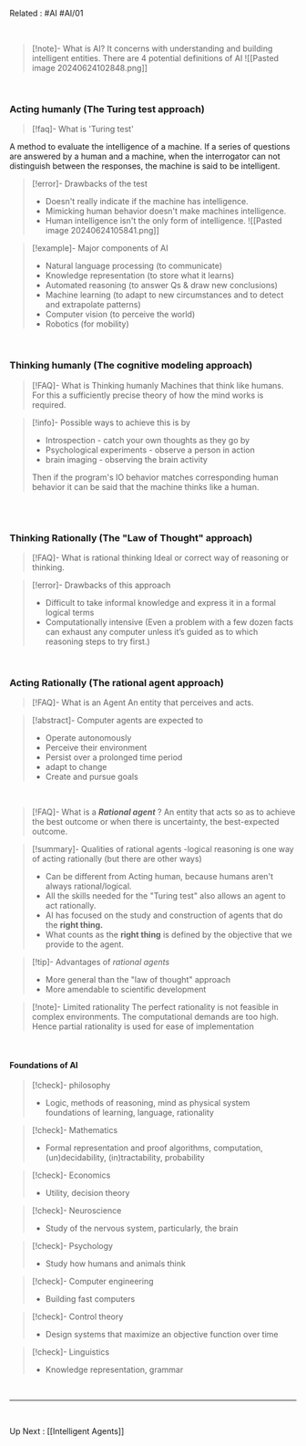 
Related : #AI #AI/01

<br>

>[!note]-  What is AI?
>It concerns with understanding and building intelligent entities.
>There are 4 potential definitions of AI
>![[Pasted image 20240624102848.png]]

<br>

### Acting humanly (The Turing test approach)

>[!faq]-  What is 'Turing test' 
>
A method to evaluate the intelligence of a machine.
If a series of questions are answered by a human and a machine, when the interrogator can not distinguish between the responses, the machine is said to be intelligent. 

>[!error]- Drawbacks of the test
>- Doesn't really indicate if the machine has intelligence.
>- Mimicking human behavior doesn't make machines intelligence.
>- Human intelligence isn't the only form of intelligence.
>![[Pasted image 20240624105841.png]]

<div class="page-break" style="page-break-before: always;"></div>

>[!example]- Major components of AI
>- Natural language processing (to communicate)
>- Knowledge representation (to store what it learns)
>- Automated reasoning (to answer Qs & draw new conclusions)
>- Machine learning (to adapt to new circumstances and to detect and extrapolate patterns)
>- Computer vision (to perceive the world)
>- Robotics (for mobility)

<br>

### Thinking humanly (The cognitive modeling approach)

>[!FAQ]- What is Thinking humanly 
>Machines that think like humans.
>For this a sufficiently precise theory of how the mind works is required.

>[!info]- Possible ways to achieve this is by
>- Introspection - catch your own thoughts as they go by
>- Psychological experiments - observe a person in action
>- brain imaging - observing the brain activity
>
>Then if the program's IO behavior matches corresponding human behavior it can be said that the machine thinks like a human. 

<br>
<br>

### Thinking Rationally (The "Law of Thought" approach)
>[!FAQ]- What is rational thinking
>Ideal or correct way of reasoning or thinking.

>[!error]- Drawbacks of this approach
> - Difficult to take informal knowledge and express it in a formal logical terms
> - Computationally intensive (Even a problem with a few dozen facts can exhaust any computer unless it’s guided as to which reasoning steps to try first.)

<br>

<div class="page-break" style="page-break-before: always;"></div>

### Acting Rationally (The rational agent approach)
>[!FAQ]- What is an Agent 
>An entity that perceives and acts.

>[!abstract]- Computer agents are expected to
>- Operate autonomously
>- Perceive their environment
>- Persist over a prolonged time period
>- adapt to change
>- Create and pursue goals 

<br>

>[!FAQ]- What is a ***Rational agent*** ?
>An entity that acts so as to achieve the best outcome or when there is uncertainty, the best-expected outcome. 

>[!summary]-  Qualities of rational agents
>-logical reasoning is one way of acting rationally (but there are other ways)
>- Can be different from Acting human, because humans aren't always rational/logical.
>- All the skills needed for the "Turing test" also allows an agent to act rationally. 
>- AI has focused on the study and construction of agents that do the **right thing.**
>- What counts as the **right thing** is defined by the objective that we provide to the agent.

>[!tip]- Advantages of *rational agents*
>- More general than the "law of thought" approach
>- More amendable to scientific development

>[!note]- Limited rationality 
>The perfect rationality is not feasible in complex environments. The computational demands are too high.
>Hence partial rationality is used for ease of implementation

<br>

<div class="page-break" style="page-break-before: always;"></div>


#### Foundations of AI
>[!check]-  philosophy 
>- Logic, methods of reasoning, mind as physical system foundations of learning, language, rationality

>[!check]- Mathematics
>- Formal representation and proof algorithms, computation, (un)decidability, (in)tractability, probability

>[!check]- Economics
>- Utility, decision theory
 
 >[!check]- Neuroscience
>- Study of the nervous system, particularly, the brain

 >[!check]- Psychology
>- Study how humans and animals think

>[!check]- Computer engineering
>- Building fast computers

 >[!check]- Control theory
>- Design systems that maximize an objective function over time

 >[!check]- Linguistics
>- Knowledge representation, grammar

<br>

****

<br>

Up Next : [[Intelligent Agents]]
